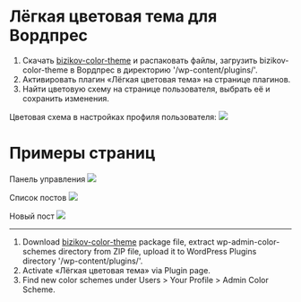 # Лёгкая цветовая тема для Вордпрес

1. Скачать [bizikov-color-theme](https://github.com/bizikov/bizikov-color-theme/archive/master.zip) и распаковать файлы, загрузить bizikov-color-theme в Вордпрес в директорию '/wp-content/plugins/'.
2. Активировать плагин «Лёгкая цветовая тема» на странице плагинов.
3. Найти цветовую схему на странице пользователя, выбрать её и сохранить изменения.

Цветовая схема в настройках профиля пользователя:
![](http://nabla.pro/bizikov-color-scheme/admin-scheme.png)

# Примеры страниц

Панель управления
![](http://nabla.pro/bizikov-color-scheme/dasboard.png)

Список постов
![](http://nabla.pro/bizikov-color-scheme/posts.png)

Новый пост
![](http://nabla.pro/bizikov-color-scheme/new-post.png)

---
1. Download [bizikov-color-theme](https://github.com/bizikov/bizikov-color-theme/archive/master.zip) package file, extract wp-admin-color-schemes directory from ZIP file, upload it to WordPress Plugins directory '/wp-content/plugins/'.
2. Activate «Лёгкая цветовая тема» via Plugin page.
3. Find new color schemes under Users > Your Profile > Admin Color Scheme.
